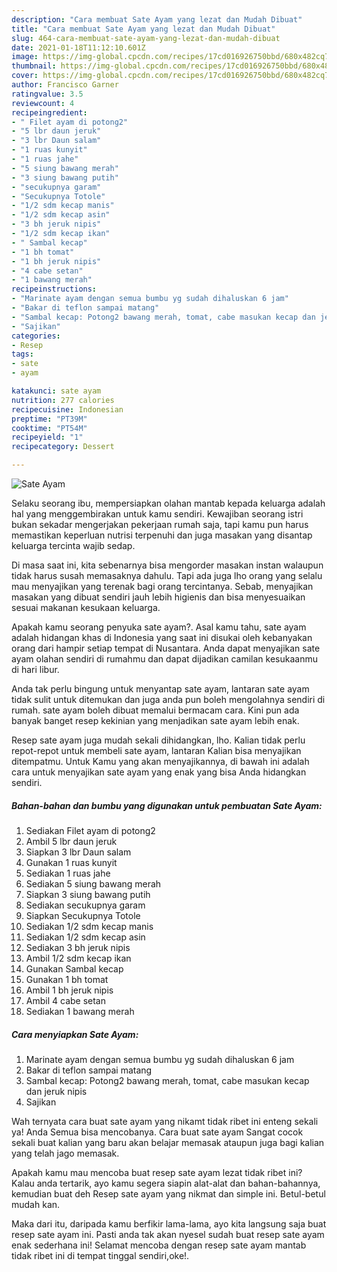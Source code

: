 ```yaml
---
description: "Cara membuat Sate Ayam yang lezat dan Mudah Dibuat"
title: "Cara membuat Sate Ayam yang lezat dan Mudah Dibuat"
slug: 464-cara-membuat-sate-ayam-yang-lezat-dan-mudah-dibuat
date: 2021-01-18T11:12:10.601Z
image: https://img-global.cpcdn.com/recipes/17cd016926750bbd/680x482cq70/sate-ayam-foto-resep-utama.jpg
thumbnail: https://img-global.cpcdn.com/recipes/17cd016926750bbd/680x482cq70/sate-ayam-foto-resep-utama.jpg
cover: https://img-global.cpcdn.com/recipes/17cd016926750bbd/680x482cq70/sate-ayam-foto-resep-utama.jpg
author: Francisco Garner
ratingvalue: 3.5
reviewcount: 4
recipeingredient:
- " Filet ayam di potong2"
- "5 lbr daun jeruk"
- "3 lbr Daun salam"
- "1 ruas kunyit"
- "1 ruas jahe"
- "5 siung bawang merah"
- "3 siung bawang putih"
- "secukupnya garam"
- "Secukupnya Totole"
- "1/2 sdm kecap manis"
- "1/2 sdm kecap asin"
- "3 bh jeruk nipis"
- "1/2 sdm kecap ikan"
- " Sambal kecap"
- "1 bh tomat"
- "1 bh jeruk nipis"
- "4 cabe setan"
- "1 bawang merah"
recipeinstructions:
- "Marinate ayam dengan semua bumbu yg sudah dihaluskan 6 jam"
- "Bakar di teflon sampai matang"
- "Sambal kecap: Potong2 bawang merah, tomat, cabe masukan kecap dan jeruk nipis"
- "Sajikan"
categories:
- Resep
tags:
- sate
- ayam

katakunci: sate ayam 
nutrition: 277 calories
recipecuisine: Indonesian
preptime: "PT39M"
cooktime: "PT54M"
recipeyield: "1"
recipecategory: Dessert

---
```



![Sate Ayam](https://img-global.cpcdn.com/recipes/17cd016926750bbd/680x482cq70/sate-ayam-foto-resep-utama.jpg)

Selaku seorang ibu, mempersiapkan olahan mantab kepada keluarga adalah hal yang menggembirakan untuk kamu sendiri. Kewajiban seorang istri bukan sekadar mengerjakan pekerjaan rumah saja, tapi kamu pun harus memastikan keperluan nutrisi terpenuhi dan juga masakan yang disantap keluarga tercinta wajib sedap.

Di masa  saat ini, kita sebenarnya bisa mengorder masakan instan walaupun tidak harus susah memasaknya dahulu. Tapi ada juga lho orang yang selalu mau menyajikan yang terenak bagi orang tercintanya. Sebab, menyajikan masakan yang dibuat sendiri jauh lebih higienis dan bisa menyesuaikan sesuai makanan kesukaan keluarga. 



Apakah kamu seorang penyuka sate ayam?. Asal kamu tahu, sate ayam adalah hidangan khas di Indonesia yang saat ini disukai oleh kebanyakan orang dari hampir setiap tempat di Nusantara. Anda dapat menyajikan sate ayam olahan sendiri di rumahmu dan dapat dijadikan camilan kesukaanmu di hari libur.

Anda tak perlu bingung untuk menyantap sate ayam, lantaran sate ayam tidak sulit untuk ditemukan dan juga anda pun boleh mengolahnya sendiri di rumah. sate ayam boleh dibuat memalui bermacam cara. Kini pun ada banyak banget resep kekinian yang menjadikan sate ayam lebih enak.

Resep sate ayam juga mudah sekali dihidangkan, lho. Kalian tidak perlu repot-repot untuk membeli sate ayam, lantaran Kalian bisa menyajikan ditempatmu. Untuk Kamu yang akan menyajikannya, di bawah ini adalah cara untuk menyajikan sate ayam yang enak yang bisa Anda hidangkan sendiri.

<!--inarticleads1-->

##### Bahan-bahan dan bumbu yang digunakan untuk pembuatan Sate Ayam:

1. Sediakan  Filet ayam di potong2
1. Ambil 5 lbr daun jeruk
1. Siapkan 3 lbr Daun salam
1. Gunakan 1 ruas kunyit
1. Sediakan 1 ruas jahe
1. Sediakan 5 siung bawang merah
1. Siapkan 3 siung bawang putih
1. Sediakan secukupnya garam
1. Siapkan Secukupnya Totole
1. Sediakan 1/2 sdm kecap manis
1. Sediakan 1/2 sdm kecap asin
1. Sediakan 3 bh jeruk nipis
1. Ambil 1/2 sdm kecap ikan
1. Gunakan  Sambal kecap
1. Gunakan 1 bh tomat
1. Ambil 1 bh jeruk nipis
1. Ambil 4 cabe setan
1. Sediakan 1 bawang merah




<!--inarticleads2-->

##### Cara menyiapkan Sate Ayam:

1. Marinate ayam dengan semua bumbu yg sudah dihaluskan 6 jam
1. Bakar di teflon sampai matang
1. Sambal kecap: Potong2 bawang merah, tomat, cabe masukan kecap dan jeruk nipis
1. Sajikan




Wah ternyata cara buat sate ayam yang nikamt tidak ribet ini enteng sekali ya! Anda Semua bisa mencobanya. Cara buat sate ayam Sangat cocok sekali buat kalian yang baru akan belajar memasak ataupun juga bagi kalian yang telah jago memasak.

Apakah kamu mau mencoba buat resep sate ayam lezat tidak ribet ini? Kalau anda tertarik, ayo kamu segera siapin alat-alat dan bahan-bahannya, kemudian buat deh Resep sate ayam yang nikmat dan simple ini. Betul-betul mudah kan. 

Maka dari itu, daripada kamu berfikir lama-lama, ayo kita langsung saja buat resep sate ayam ini. Pasti anda tak akan nyesel sudah buat resep sate ayam enak sederhana ini! Selamat mencoba dengan resep sate ayam mantab tidak ribet ini di tempat tinggal sendiri,oke!.

